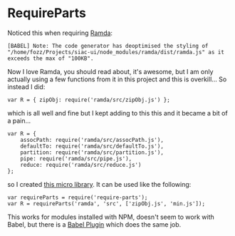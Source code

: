 # RequireParts

Noticed this when requiring [Ramda](http://ramdajs.com/):

    [BABEL] Note: The code generator has deoptimised the styling of "/home/fozz/Projects/siac-ui/node_modules/ramda/dist/ramda.js" as it exceeds the max of "100KB".

Now I love Ramda, you should read about, it's awesome, but I am only actually using a few functions from it in this project and this is overkill... So instead I did:

    var R = { zipObj: require('ramda/src/zipObj.js') };

which is all well and fine but I kept adding to this this and it became a bit of a pain...

    var R = {
        assocPath: require('ramda/src/assocPath.js'),
        defaultTo: require('ramda/src/defaultTo.js'),
        partition: require('ramda/src/partition.js'),
        pipe: require('ramda/src/pipe.js'),
        reduce: require('ramda/src/reduce.js')
    };

so I created [this micro library](https://github.com/forbesmyester/require-parts). It can be used like the following:

    var requireParts = require('require-parts');
    var R = requireParts('ramda', 'src', ['zipObj.js', 'min.js']);

This works for modules installed with NPM, doesn't seem to work with Babel, but there is a [Babel Plugin](https://github.com/forbesmyester/require-parts-babel) which does the same job.
